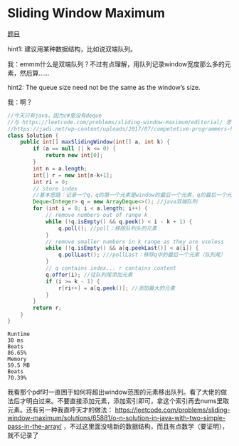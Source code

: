 # Sliding Window Maximum

[题目](https://leetcode.com/problems/sliding-window-maximum/description/)

hint1: 建议用某种数据结构，比如说双端队列。

我：emmm什么是双端队列？不过有点理解，用队列记录window宽度那么多的元素，然后算……

hint2: The queue size need not be the same as the window’s size.

我：啊？
```java
//今天只有java，因为c#里没有deque
//与 https://leetcode.com/problems/sliding-window-maximum/editorial/ 思路与做法一致，不过这种速度更快
//https://jadi.net/wp-content/uploads/2017/07/competetive-programmers-handbook.pdf#page=91 也有讲解
class Solution {
    public int[] maxSlidingWindow(int[] a, int k) {		
		if (a == null || k <= 0) {
			return new int[0];
		}
		int n = a.length;
		int[] r = new int[n-k+1];
		int ri = 0;
		// store index
        //基本思路：记录一个q，q的第一个元素是window的最后一个元素，q的最后一个元素是window中最大的元素。q中越靠近队列头的元素越大。不过这里记录index，方便将window范围之外的元素拿出去
		Deque<Integer> q = new ArrayDeque<>(); //java双端队列
		for (int i = 0; i < a.length; i++) {
			// remove numbers out of range k
			while (!q.isEmpty() && q.peek() < i - k + 1) {
				q.poll(); //poll：移除队列头的元素
			}
			// remove smaller numbers in k range as they are useless
			while (!q.isEmpty() && a[q.peekLast()] < a[i]) {
				q.pollLast(); ///pollLast：移除q中的最后一个元素（队列尾）
			}
			// q contains index... r contains content
			q.offer(i); //往队列尾添加元素
			if (i >= k - 1) {
				r[ri++] = a[q.peek()]; //添加最大的元素
			}
		}
		return r;
	}
}
```
```
Runtime
30 ms
Beats
86.65%
Memory
59.5 MB
Beats
70.39%
```
我看那个pdf时一直困于如何将超出window范围的元素移出队列。看了大佬的做法后才明白过来。不要直接添加元素，添加索引即可，拿这个索引再去nums里取元素。还有另一种我直呼天才的做法： https://leetcode.com/problems/sliding-window-maximum/solutions/65881/o-n-solution-in-java-with-two-simple-pass-in-the-array/ ，不过这里面没啥新的数据结构，而且有点数学（要证明），就不记录了